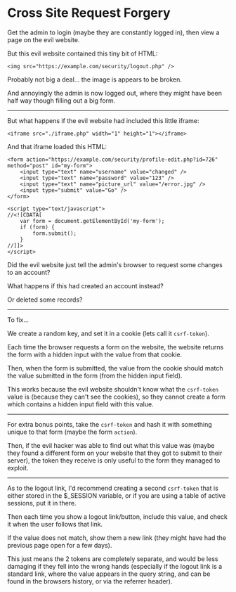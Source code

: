 
# Cross Site Request Forgery

Get the admin to login (maybe they are constantly logged in), then view a page on the evil website.

But this evil website contained this tiny bit of HTML:

	<img src="https://example.com/security/logout.php" />

Probably not big a deal... the image is appears to be broken.

And annoyingly the admin is now logged out, where they might have been half way though filling out a big form.

---

But what happens if the evil website had included this little iframe:

	<iframe src="./iframe.php" width="1" height="1"></iframe>

And that iframe loaded this HTML:

	<form action="https://example.com/security/profile-edit.php?id=726" method="post" id="my-form">
		<input type="text" name="username" value="changed" />
		<input type="text" name="password" value="123" />
		<input type="text" name="picture_url" value="/error.jpg" />
		<input type="submit" value="Go" />
	</form>

	<script type="text/javascript">
	//<![CDATA[
		var form = document.getElementById('my-form');
		if (form) {
			form.submit();
		}
	//]]>
	</script>

Did the evil website just tell the admin's browser to request some changes to an account?

What happens if this had created an account instead?

Or deleted some records?

---

To fix...

We create a random key, and set it in a cookie (lets call it `csrf-token`).

Each time the browser requests a form on the website, the website returns the form with a hidden input with the value from that cookie.

Then, when the form is submitted, the value from the cookie should match the value submitted in the form (from the hidden input field).

This works because the evil website shouldn't know what the `csrf-token` value is (because they can't see the cookies), so they cannot create a form which contains a hidden input field with this value.

---

For extra bonus points, take the `csrf-token` and hash it with something unique to that form (maybe the form `action`).

Then, if the evil hacker was able to find out what this value was (maybe they found a different form on your website that they got to submit to their server), the token they receive is only useful to the form they managed to exploit.

---

As to the logout link, I'd recommend creating a second `csrf-token` that is either stored in the $_SESSION variable, or if you are using a table of active sessions, put it in there.

Then each time you show a logout link/button, include this value, and check it when the user follows that link.

If the value does not match, show them a new link (they might have had the previous page open for a few days).

This just means the 2 tokens are completely separate, and would be less damaging if they fell into the wrong hands (especially if the logout link is a standard link, where the value appears in the query string, and can be found in the browsers history, or via the referrer header).
